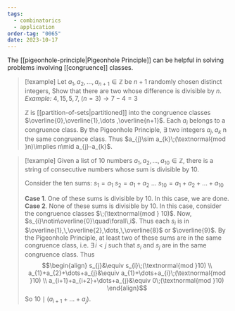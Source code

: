 ```yaml
---
tags:
  - combinatorics
  - application
order-tag: "0065"
date: 2023-10-17
---
```

The [[pigeonhole-principle|Pigeonhole Principle]] can be helpful in solving problems involving [[congruence]] classes.

>[!example]
>Let $a_{1},\,a_{2},\,\dots,\,a_{n+1}\in\mathbb{Z}$ be $n+1$ randomly chosen distinct integers, Show that there are two whose difference is divisible by $n$.
>*Example:* $4,\,15,\,5,\,7,\;(n=3)\to 7-4=3$
>
>$\mathbb{Z}$ is [[partition-of-sets|partitioned]] into the congruence classes $\overline{0},\overline{1},\dots ,\overline{n+1}$. Each $a_{i}$ belongs to a congruence class. By the Pigeonhole Principle, $\exists$ two integers $a_{j},\,a_{k}$ n the same congruence class.
>Thus $a_{j}\sim a_{k}\;(\textnormal{mod }n)\implies n\mid a_{j}-a_{k}$.

>[!example]
>Given a list of $10$ numbers $a_{1},\,a_{2},\,\dots,\,a_{10}\in\mathbb{Z}$, there is a string of consecutive numbers whose sum is divisible by 10.
>
>Consider the ten sums:
>$s_{1}=a_{1}$
>$s_{2}=a_{1}+a_{2}$
>$\dots$
>$s_{10}=a_{1}+a_{2}+\dots+a_{10}$
>
>**Case 1**. One of these sums is divisible by $10$. In this case, we are done.
>**Case 2**. None of these sums is divisible by $10$.
>In this case, consider the congruence classes $\;(\textnormal{mod } 10)$. Now, $s_{i}\notin\overline{0}\quad\forall\,i$.
>Thus each $s_{i}$ is in $\overline{1},\,\overline{2},\dots,\,\overline{8}$ or $\overline{9}$. By the Pigeonhole Principle, at least two of these sums are in the same congruence class, i.e. $\exists\,i<j$ such that $s_{i}$ and $s_{j}$ are in the same congruence class. Thus
>$$\begin{align}
s_{j}&\equiv s_{i}\;(\textnormal{mod }10) \\
a_{1}+a_{2}+\dots+a_{j}&\equiv a_{1}+\dots+a_{i}\;(\textnormal{mod }10) \\
a_{i+1}+a_{i+2}+\dots+a_{j}&\equiv 0\;(\textnormal{mod }10)
\end{align}$$
>So $10\mid(a_{i+1}+\dots+a_{j})$.





